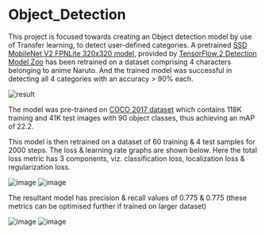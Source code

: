 # Object_Detection

This project is focused towards creating an Object detection model by use of Transfer learning, to detect user-defined categories. A pretrained [SSD MobileNet V2 FPNLite 320x320 model](<https://github.com/tensorflow/models/blob/master/research/object_detection/configs/tf2/ssd_mobilenet_v2_fpnlite_320x320_coco17_tpu-8.config>), provided by [TensorFlow 2 Detection Model Zoo](<https://github.com/tensorflow/models/blob/master/research/object_detection/g3doc/tf2_detection_zoo.md>) has been retrained on a dataset comprising 4 characters belonging to anime Naruto. 
And the trained model was successful in detecting all 4 categories with an accuracy > 90% each.

![result](https://user-images.githubusercontent.com/98893548/161387474-ff1ff949-2ffc-4f63-9360-4d925f7c6057.jpg)

The model was pre-trained on [COCO 2017 dataset](<https://cocodataset.org/#home>) which contains 118K training and 41K test images with 90 object classes, thus achieving an mAP of 22.2.

This model is then retrained on a dataset of 60 training & 4 test samples for 2000 steps. The loss & learning rate graphs are shown below. Here the total loss metric has 3 components, viz. classification loss, localization loss & regularization loss.

![image](https://user-images.githubusercontent.com/98893548/161674680-71eef8e7-a529-4c9d-ab72-3f566b7380e7.png) ![image](https://user-images.githubusercontent.com/98893548/161674702-01b76784-8556-41c2-bf65-d6252b3b7d0a.png)

The resultant model has precision & recall values of 0.775 & 0.775 (these metrics can be optimised further if trained on larger dataset)

 ![image](https://user-images.githubusercontent.com/98893548/161674768-f92be30c-5f2b-4753-8d8b-50cc1e0326ff.png) ![image](https://user-images.githubusercontent.com/98893548/161674786-3bda596a-f7bd-4136-9428-92b1c3316c10.png)
